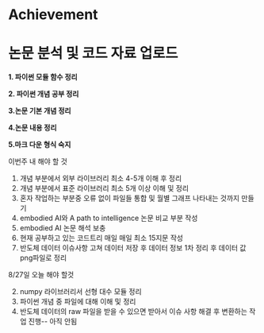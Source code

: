# Achievement
논문 분석 및 코드 자료 업로드
=====================
**1. 파이썬 모듈 함수 정리**

**2. 파이썬 개념 공부 정리**

**3.논문 기본 개념 정리**

**4.논문 내용 정리**

**5.마크 다운 형식 숙지**




이번주 내 해야 할 것
1. 개념 부분에서 외부 라이브러리  최소 4-5개 이해 후 정리
2. 개념 부분에서 표준 라이브러리 최소 5개 이상 이해 및 정리
3. 혼자 작업하는 부분중 오류 없이 파일들 통합 및 월별 그래프 나타내는 것까지 만들기
4. embodied AI와 A path to intelligence 논문 비교 부분 작성
5. embodied AI 논문 해석 보충
6. 현재 공부하고 있는 코드트리 매일 매일 최소 15지문 작성
7. 반도체 데이터 이슈사항 고쳐 데이터 저장 후 데이터 정보 1차 정리 후 데이터 값 png파일로 정리


8/27일 오늘 해야 할것

2. numpy 라이브러리서 선형 대수 모듈 정리
4. 파이썬 개념 중 파일에 대해 이해 및 정리
5. 반도체 데이터의 raw 파일을 받을 수 있으면 받아서 이슈 사항 해결 후 변환하는 작업 진행-- 아직 안됨

